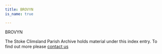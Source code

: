 ```yaml
---
title: BROVYN
is_name: true

---
```


BROVYN


The Stoke Climsland Parish Archive holds material under this index entry. To find out more please [contact us](/contact/)
